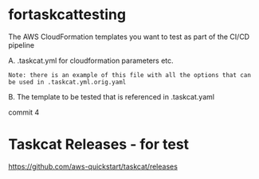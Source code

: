 # fortaskcattesting
The AWS CloudFormation templates you want to test as part of the CI/CD pipeline

A. .taskcat.yml for cloudformation parameters etc.

    Note: there is an example of this file with all the options that can be used in .taskcat.yml.orig.yaml


B. The template to be tested that is referenced in .taskcat.yaml

commit 4
# Taskcat Releases - for test
https://github.com/aws-quickstart/taskcat/releases

